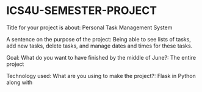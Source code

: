 # ICS4U-SEMESTER-PROJECT

Title for your project is about:  Personal Task Management System

A sentence on the purpose of the project: Being able to see lists of tasks, add new tasks, delete tasks, and manage dates and times for these tasks.

Goal: What do you want to have finished by the middle of June?: The entire project

Technology used: What are you using to make the project?: Flask in Python along with
